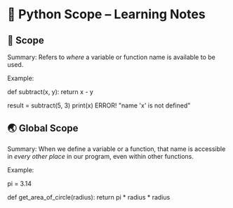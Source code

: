 
# 🐍 Python Scope – Learning Notes

## 👀 Scope

Summary:
Refers to _where_ a variable or function name is available to be used.

Example:

def subtract(x, y):
    return x - y

result = subtract(5, 3)
print(x)
ERROR! "name 'x' is not defined"

## 🌏 Global Scope

Summary:
When we define a variable or a function, that name is accessible in _every other place_ in our program, even within other functions.

Example: 

pi = 3.14

def get_area_of_circle(radius):
    return pi * radius * radius

